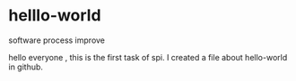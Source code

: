 # helllo-world
software process improve

hello everyone , this is the first task of spi. I created a file about hello-world in github.
